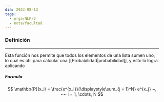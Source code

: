 ```yaml
---
dia: 2023-08-13
tags:
  - orga/NLP/2
  - nota/facultad
---
```

### Definición
---
Esta función nos permite que todos los elementos de una lista sumen uno, lo cual es útil para calcular una [[Probabilidad|probabilidad]], y esto lo logra aplicando 

##### Formula
$$ \mathbb{P}(x_i) = \frac{e^{x_i}}{\displaystyle\sum_{j = 1}^N} e^{x_j} ~, ~~ i = 1, \cdots, N  $$